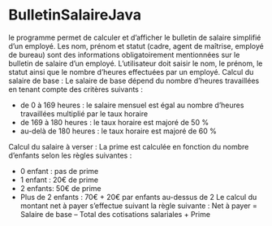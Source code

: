 # BulletinSalaireJava

le programme permet de calculer et d’afficher le bulletin de salaire simplifié
d’un employé.
Les nom, prénom et statut (cadre, agent de maîtrise, employé de bureau) sont des
informations obligatoirement mentionnées sur le bulletin de salaire d’un employé.
L’utilisateur doit saisir le nom, le prénom, le statut ainsi que le nombre d’heures effectuées
par un employé.
Calcul du salaire de base :
Le salaire de base dépend du nombre d’heures travaillées en tenant compte des critères
suivants :
- de 0 à 169 heures : le salaire mensuel est égal au nombre d’heures travaillées
multiplié par le taux horaire
- de 169 à 180 heures : le taux horaire est majoré de 50 %
- au-delà de 180 heures : le taux horaire est majoré de 60 %

Calcul du salaire à verser :
La prime est calculée en fonction du nombre d’enfants selon les règles suivantes :
- 0 enfant : pas de prime
- 1 enfant : 20€ de prime
- 2 enfants: 50€ de prime
- Plus de 2 enfants : 70€ + 20€ par enfants au-dessus de 2
Le calcul du montant net à payer s’effectue suivant la règle suivante :
Net à payer = Salaire de base – Total des cotisations salariales + Prime
